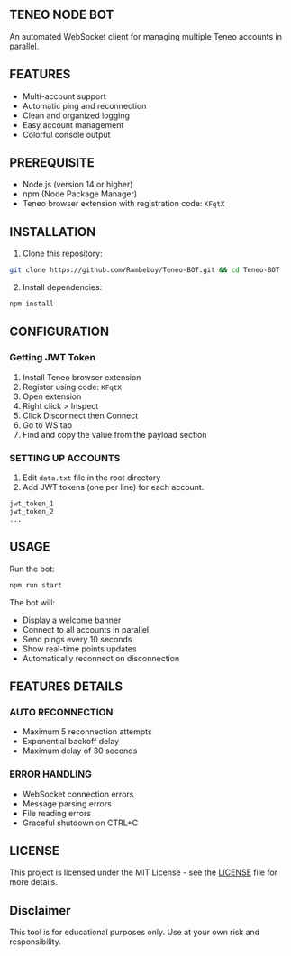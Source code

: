 ## TENEO NODE BOT

An automated WebSocket client for managing multiple Teneo accounts in parallel.

## FEATURES

- Multi-account support
- Automatic ping and reconnection
- Clean and organized logging
- Easy account management
- Colorful console output

## PREREQUISITE

- Node.js (version 14 or higher)
- npm (Node Package Manager)
- Teneo browser extension with registration code: `KFqtX`

## INSTALLATION

1. Clone this repository:

```bash
git clone https://github.com/Rambeboy/Teneo-BOT.git && cd Teneo-BOT
```

2. Install dependencies:

```bash
npm install
```

## CONFIGURATION

### Getting JWT Token

1. Install Teneo browser extension
2. Register using code: `KFqtX`
3. Open extension
4. Right click > Inspect
5. Click Disconnect then Connect
6. Go to WS tab
7. Find and copy the value from the payload section

### SETTING UP ACCOUNTS

1. Edit `data.txt` file in the root directory
2. Add JWT tokens (one per line) for each account.
```
jwt_token_1
jwt_token_2
...
```

## USAGE

Run the bot:

```bash
npm run start
```

The bot will:

- Display a welcome banner
- Connect to all accounts in parallel
- Send pings every 10 seconds
- Show real-time points updates
- Automatically reconnect on disconnection

## FEATURES DETAILS

### AUTO RECONNECTION

- Maximum 5 reconnection attempts
- Exponential backoff delay
- Maximum delay of 30 seconds

### ERROR HANDLING

- WebSocket connection errors
- Message parsing errors
- File reading errors
- Graceful shutdown on CTRL+C

## LICENSE

This project is licensed under the MIT License - see the [LICENSE](LICENSE) file for more details.

## Disclaimer

This tool is for educational purposes only. Use at your own risk and responsibility.
